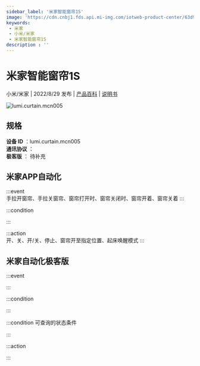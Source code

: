 ```yaml
---
sidebar_label: '米家智能窗帘1S'
image: 'https://cdn.cnbj1.fds.api.mi-img.com/iotweb-product-center/63d9797c541e82a9b8b88149a8fbacc7_1646993026927.png?GalaxyAccessKeyId=AKVGLQWBOVIRQ3XLEW&Expires=9223372036854775807&Signature=Oevk/BR9kL6pxQ5KZKdhN9rVF/0='
keywords: 
 - 米家
 - 小米/米家
 - 米家智能窗帘1S
description : ''
---
```

# 米家智能窗帘1S

小米/米家 | 2022/8/29 发布 | [产品百科](https://home.mi.com/webapp/content/baike/product/index.html?model=lumi.curtain.mcn005/) | [说明书](https://home.mi.com/views/introduction.html?model=lumi.curtain.mcn005&region=cn)

![lumi.curtain.mcn005](https://cdn.cnbj1.fds.api.mi-img.com/iotweb-product-center/63d9797c541e82a9b8b88149a8fbacc7_1646993026927.png?GalaxyAccessKeyId=AKVGLQWBOVIRQ3XLEW&Expires=9223372036854775807&Signature=Oevk/BR9kL6pxQ5KZKdhN9rVF/0=)

## 规格  
> 
**设备 ID** ：lumi.curtain.mcn005  
**通讯协议** ：  
**极客版**  ： 待补充 


## 米家APP自动化  

:::event  
手拉开窗帘、手拉关窗帘、窗帘打开时、窗帘关闭时、窗帘开着、窗帘关着
:::

:::condition  

:::

:::action   
开、关、开/关、停止、窗帘开至指定位置、起床唤醒模式
:::

## 米家自动化极客版  

:::event  

:::

:::condition  

:::

:::condition 可查询的状态条件  

:::

:::action  

:::

        
